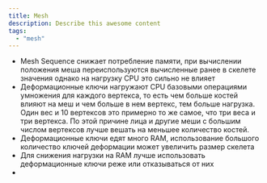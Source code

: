 ```yaml
---
title: Mesh
description: Describe this awesome content
tags:
  - "mesh"
---
```

- Mesh Sequence снижает потребление памяти, при вычислении положения меша переиспользуются вычисленные ранее в скелете значения однако на нагрузку CPU это сильно не влияет
- Деформационные ключи нагружают CPU базовыми операциями умножения для каждого вертекса, то есть чем больше костей влияют на меш и чем больше в нем вертекс, тем больше нагрузка. Один вес и 10 вертексов это примерно то же самое, что три веса и три вертекса. По этой причине лица и другие меши с большим числом вертексов лучше вешать на меньшее количество костей.
- Деформационные ключи едят много RAM, использование большого количество ключей деформации может увеличить размер скелета
- Для снижения нагрузки на RAM лучше использовать деформационные ключи реже или отказываться от них
- 